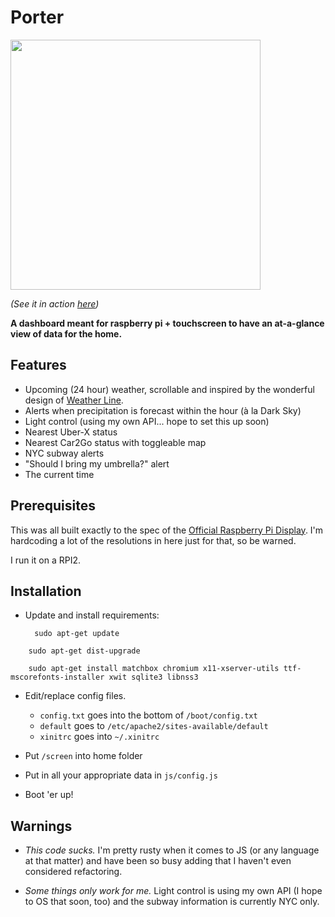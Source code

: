 Porter
=========

<img src="https://github.com/lanewinfield/porter/blob/master/porter.png" width="400px" />

*(See it in action [here](http://gfycat.com/SpeedyAlertDrake))*

**A dashboard meant for raspberry pi + touchscreen to have an at-a-glance view of data for the home.**

Features
---------

* Upcoming (24 hour) weather, scrollable and inspired by the wonderful design of [Weather Line](http://weatherlineapp.com/).
* Alerts when precipitation is forecast within the hour (à la Dark Sky)
* Light control (using my own API... hope to set this up soon)
* Nearest Uber-X status
* Nearest Car2Go status with toggleable map
* NYC subway alerts
* "Should I bring my umbrella?" alert
* The current time


Prerequisites
---------

This was all built exactly to the spec of the [Official Raspberry Pi Display](https://www.raspberrypi.org/blog/the-eagerly-awaited-raspberry-pi-display/). I'm hardcoding a lot of the resolutions in here just for that, so be warned.

I run it on a RPI2.


Installation
---------

* Update and install requirements:

		sudo apt-get update
<!--meh -->
		sudo apt-get dist-upgrade
<!--meh -->
		sudo apt-get install matchbox chromium x11-xserver-utils ttf-mscorefonts-installer xwit sqlite3 libnss3

* Edit/replace config files.

	* `config.txt` goes into the bottom of `/boot/config.txt`
	* `default` goes to `/etc/apache2/sites-available/default`
	* `xinitrc` goes into `~/.xinitrc`


* Put `/screen` into home folder

* Put in all your appropriate data in `js/config.js`

* Boot 'er up!

Warnings
---------

* *This code sucks.* I'm pretty rusty when it comes to JS (or any language at that matter) and have been so busy adding that I haven't even considered refactoring.

* *Some things only work for me.* Light control is using my own API (I hope to OS that soon, too) and the subway information is currently NYC only.